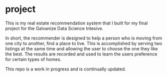# project
This is my real estate recommendation system that I built for my final project for the Galvanize Data Science Intesive.

In short, the recommender is designed to help a person who is moving from one city to another, find a place to live. 
This is accomplished by serving two listings at the same time and allowing the user to choose the one they like the best.
The results are recorded and used to learn the users preference for certain types of homes.

This repo is a work in progress and is continually updated.
